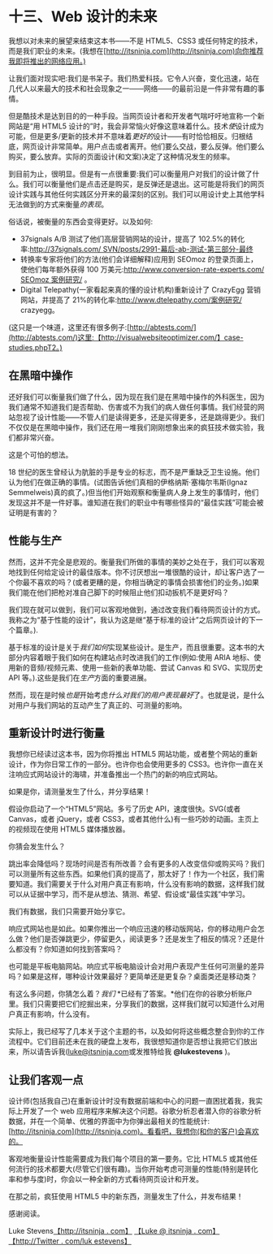 # 十三、Web 设计的未来

我想以对未来的展望来结束这本书——不是 HTML5、CSS3 或任何特定的技术，而是我们职业的未来。(我想在[http://itsninja.com](http://itsninja.com)向你推荐我即将推出的网络应用。)

让我们面对现实吧:我们是书呆子。我们热爱科技。它令人兴奋，变化迅速，站在几代人以来最大的技术和社会现象之一——网络——的最前沿是一件非常有趣的事情。

但是酷技术是达到目的的一种手段。当网页设计者和开发者气喘吁吁地宣称一个新网站是“用 HTML5 设计的”时，我会非常恼火好像这意味着什么。技术*使*设计成为可能，但是更多/更新的技术并不意味着*更好的*设计——有时恰恰相反。归根结底，网页设计非常简单。用户点击或者离开。他们要么交战，要么反弹。他们要么购买，要么放弃。实际的页面设计(和文案)决定了这种情况发生的频率。

到目前为止，很明显。但是有一点很重要:我们可以衡量用户对我们的设计做了什么。我们可以衡量他们是点击还是购买，是反弹还是退出。这可能是将我们的网页设计实践与其他任何实践区分开来的最深刻的区别。我们可以用设计史上其他学科无法做到的方式来衡量*的表现*。

俗话说，被衡量的东西会变得更好。以及如何:

*   37signals A/B 测试了他们高层营销网站的设计，提高了 102.5%的转化率:[http://37signals.com/ SVN/posts/2991-幕后-ab-测试-第三部分-最终](http://37signals.com/svn/posts/2991-behind-the-scenes-ab-testing-part-3-final)
*   转换率专家将他们的方法(他们会详细解释)应用到 SEOmoz 的登录页面上，使他们每年额外获得 100 万美元:[http://www.conversion-rate-experts.com/ SEOmoz 案例研究/](http://www.conversion-rate-experts.com/seomoz-case-study/) 。
*   Digital Telepathy(一家看起来真的懂的设计机构)重新设计了 CrazyEgg 营销网站，并提高了 21%的转化率:http://www.dtelepathy.com/案例研究/ crazyegg。

(这只是一个味道，这里还有很多例子:[http://abtests.com/](http://abtests.com/)这里:【http://visualwebsiteoptimizer.com/】case-studies.phpT2。)

## 在黑暗中操作

还好我们可以衡量我们做了什么，因为现在我们是在黑暗中操作的外科医生，因为我们通常不知道我们是否帮助、伤害或不为我们的病人做任何事情。我们经营的网站忽视了设计性能——不管人们是读得更多，还是买得更多，还是跳得更少。我们不仅仅是在黑暗中操作，我们还在用一堆我们刚刚想象出来的疯狂技术做实验，我们都非常兴奋。

这是个可怕的想法。

18 世纪的医生曾经认为肮脏的手是专业的标志，而不是严重缺乏卫生设施。他们认为他们在做正确的事情。(试图告诉他们真相的伊格纳斯·塞梅尔韦斯(Ignaz Semmelweis)真的疯了。)但当他们开始观察和衡量病人身上发生的事情时，他们发现这并不是一件好事。谁知道在我们的职业中有哪些怪异的“最佳实践”可能会被证明是有害的？

## 性能与生产

然而，这并不完全是悲观的。衡量我们所做的事情的美妙之处在于，我们可以客观地找到任何给定设计的最佳版本。你不讨厌想出一堆很酷的设计，却让客户选了一个你最不喜欢的吗？(或者更糟的是，你相当确定的事情会损害他们的业务。)如果我们能在他们把枪对准自己脚下的时候阻止他们扣动扳机不是更好吗？

我们现在就可以做到，我们可以客观地做到，通过改变我们看待网页设计的方式。我称之为“基于性能的设计”，我认为这是继“基于标准的设计”之后网页设计的下一个篇章。).

基于标准的设计是关于*我们如何*实现某些设计。是生产，而且很重要。这本书的大部分内容着眼于我们如何在构建站点时改进我们的工作(例如:使用 ARIA 地标、使用新的音频/视频元素、使用一些新的表单功能、尝试 Canvas 和 SVG、实现历史 API 等。).这些是我们在*生产*方面的重要进展。

然而，现在是时候*也是*开始考虑*什么对我们的用户表现最好*了。也就是说，是什么对用户与我们网站的互动产生了真正的、可测量的影响。

## 重新设计时进行衡量

我想你已经读过这本书，因为你将推出 HTML5 网站功能，或者整个网站的重新设计，作为你日常工作的一部分。也许你也会使用更多的 CSS3。也许你一直在关注响应式网站设计的海啸，并准备推出一个热门的新的响应式网站。

如果是你，请测量发生了什么，并分享结果！

假设你启动了一个“HTML5”网站。多亏了历史 API，速度很快。SVG(或者 Canvas，或者 jQuery，或者 CSS3，或者其他什么)有一些巧妙的动画。主页上的视频现在使用 HTML5 媒体播放器。

你猜会发生什么？

跳出率会降低吗？现场时间是否有所改善？会有更多的人改变信仰或购买吗？我们可以测量所有这些东西。如果他们真的提高了，那太好了！作为一个社区，我们需要知道。我们需要关于什么对用户真正有影响，什么没有影响的数据，这样我们就可以从证据中学习，而不是从想法、猜测、希望、假设或“最佳实践”中学习。

我们有数据，我们只需要开始分享它。

响应式网站也是如此。如果你推出一个响应迅速的移动版网站，你的移动用户会怎么做？他们是否弹跳更少，停留更久，阅读更多？还是发生了相反的情况？还是什么都没有？你知道如何找到答案吗？

也可能是平板电脑网站。响应式平板电脑设计会对用户表现产生任何可测量的差异吗？如果是这样，哪种设计效果最好？更简单还是更复杂？桌面类还是移动类？

有这么多问题，你猜怎么着？*我们* *已经有了答案。*他们在你的谷歌分析账户里。我们只需要把它们挖掘出来，分享我们的数据，这样我们就可以知道什么对用户真正有影响，什么没有。

实际上，我已经写了几本关于这个主题的书，以及如何将这些概念整合到你的工作流程中。它们目前还未在我的硬盘上发布，我很想知道你是否想让我把它们放出来，所以请告诉我([luke@itsninja.com](mailto:luke@itsninja.com)或发推特给我 **@lukestevens** )。

## 让我们客观一点

设计师(包括我自己)在重新设计时没有数据前端和中心的问题一直困扰着我，我实际上开发了一个 web 应用程序来解决这个问题。谷歌分析忍者潜入你的谷歌分析数据，并在一个简单、优雅的界面中为你弹出最相关的性能统计:[http://itsninja.com](http://itsninja.com)。看看吧，我想你(和你的客户)会喜欢的。

客观地衡量设计性能需要成为我们每个项目的第一要务。它比 HTML5 或其他任何流行的技术都要大(尽管它们很有趣)。当你开始考虑可测量的性能(特别是转化率和参与度)时，你会以一种全新的方式看待网页设计和开发。

在那之前，疯狂使用 HTML5 中的新东西，测量发生了什么，并发布结果！

感谢阅读。

Luke Stevens[【http://itsninja . com】](http://itsninja.com)
[【Luke @ itsninja . com】](mailto:luke@itsninja.com)
[【http://Twitter . com/luk estevens】](http://twitter.com/lukestevens)